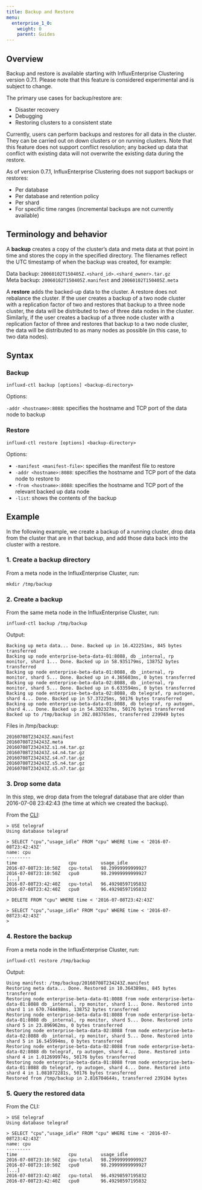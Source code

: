 ```yaml
---
title: Backup and Restore
menu:
  enterprise_1_0:
    weight: 0
    parent: Guides
---
```


## Overview

Backup and restore is available starting with InfluxEnterprise Clustering version 0.7.1.
Please note that this feature is considered experimental and is subject to change.

The primary use cases for backup/restore are:

* Disaster recovery
* Debugging
* Restoring clusters to a consistent state

Currently, users can perform backups and restores for all data in the cluster.
They can be carried out on down clusters or on running clusters.
Note that this feature does not support conflict resolution; any backed up data that conflict with existing data will not overwrite the existing data during the restore.

As of version 0.7.1, InfluxEnterprise Clustering does not support backups or restores:

* Per database
* Per database and retention policy
* Per shard
* For specific time ranges (incremental backups are not currently available)

## Terminology and behavior

A **backup** creates a copy of the cluster’s data and meta data at that point in time and stores the copy in the specified directory.
The filenames reflect the UTC timestamp of when the backup was created, for example:

Data backup: `20060102T150405Z.<shard_id>.<shard_owner>.tar.gz`  
Meta backup: `20060102T150405Z.manifest` and `20060102T150405Z.meta`

A **restore** adds the backed-up data to the cluster.
A restore does not rebalance the cluster.
If the user creates a backup of a two node cluster with a replication factor of two and restores that backup to a three node cluster, the data will be distributed to two of three data nodes in the cluster.
Similarly, if the user creates a backup of a three node cluster with a replication factor of three and restores that backup to a two node cluster, the data will be distributed to as many nodes as possible (in this case, to two data nodes).

## Syntax

### Backup
```
influxd-ctl backup [options] <backup-directory>
```
Options:

`-addr <hostname>:8088`: specifies the hostname and TCP port of the data node to backup

### Restore
```
influxd-ctl restore [options] <backup-directory>
```
Options:

* `-manifest <manifest-file>`: specifies the manifest file to restore
* `-addr <hostname>:8088`: specifies the hostname and TCP port of the data node to restore to
* `-from <hostname>:8088`: specifies the hostname and TCP port of the relevant backed up data node
* `-list`: shows the contents of the backup

## Example

In the following example, we create a backup of a running cluster, drop data from the cluster that are in that backup, and add those data back into the cluster with a restore.

### 1. Create a backup directory

From a meta node in the InfluxEnterprise Cluster, run:
```
mkdir /tmp/backup
```
### 2. Create a backup

From the same meta node in the InfluxEnterprise Cluster, run:
```
influxd-ctl backup /tmp/backup
```
Output:
```
Backing up meta data... Done. Backed up in 16.422251ms, 845 bytes transferred
Backing up node enterprise-beta-data-01:8088, db _internal, rp monitor, shard 1... Done. Backed up in 58.935179ms, 138752 bytes transferred
Backing up node enterprise-beta-data-01:8088, db _internal, rp monitor, shard 5... Done. Backed up in 4.365603ms, 0 bytes transferred
Backing up node enterprise-beta-data-02:8088, db _internal, rp monitor, shard 5... Done. Backed up in 6.633594ms, 0 bytes transferred
Backing up node enterprise-beta-data-02:8088, db telegraf, rp autogen, shard 4... Done. Backed up in 57.37225ms, 50176 bytes transferred
Backing up node enterprise-beta-data-01:8088, db telegraf, rp autogen, shard 4... Done. Backed up in 54.302327ms, 50176 bytes transferred
Backed up to /tmp/backup in 202.083765ms, transferred 239949 bytes
```
Files in /tmp/backup:
```
20160708T234243Z.manifest
20160708T234243Z.meta
20160708T234243Z.s1.n4.tar.gz
20160708T234243Z.s4.n4.tar.gz
20160708T234243Z.s4.n7.tar.gz
20160708T234243Z.s5.n4.tar.gz
20160708T234243Z.s5.n7.tar.gz
```
### 3. Drop some data

In this step, we drop data from the telegraf database that are older than 2016-07-08 23:42:43 (the time at which we created the backup).

From the [CLI](https://docs.influxdata.com/influxdb/v1.0/tools/shell/):
```
> USE telegraf
Using database telegraf

> SELECT "cpu","usage_idle" FROM "cpu" WHERE time < '2016-07-08T23:42:43Z'
name: cpu
---------
time                   cpu         usage_idle
2016-07-08T23:10:50Z   cpu-total   98.29999999999927
2016-07-08T23:10:50Z   cpu0        98.29999999999927
[...]
2016-07-08T23:42:40Z   cpu-total   96.49298597195832
2016-07-08T23:42:40Z   cpu0        96.49298597195832

> DELETE FROM "cpu" WHERE time < '2016-07-08T23:42:43Z'

> SELECT "cpu","usage_idle" FROM "cpu" WHERE time < '2016-07-08T23:42:43Z'
>
```
### 4. Restore the backup

From a meta node in the InfluxEnterprise Cluster, run:
```
influxd-ctl restore /tmp/backup
```
Output:
```
Using manifest: /tmp/backup/20160708T234243Z.manifest
Restoring meta data... Done. Restored in 10.364389ms, 845 bytes transferred
Restoring node enterprise-beta-data-01:8088 from node enterprise-beta-data-01:8088 db _internal, rp monitor, shard 1... Done. Restored into shard 1 in 670.744498ms, 138752 bytes transferred
Restoring node enterprise-beta-data-01:8088 from node enterprise-beta-data-01:8088 db _internal, rp monitor, shard 5... Done. Restored into shard 5 in 23.896962ms, 0 bytes transferred
Restoring node enterprise-beta-data-02:8088 from node enterprise-beta-data-02:8088 db _internal, rp monitor, shard 5... Done. Restored into shard 5 in 16.545994ms, 0 bytes transferred
Restoring node enterprise-beta-data-02:8088 from node enterprise-beta-data-02:8088 db telegraf, rp autogen, shard 4... Done. Restored into shard 4 in 1.012699974s, 50176 bytes transferred
Restoring node enterprise-beta-data-01:8088 from node enterprise-beta-data-01:8088 db telegraf, rp autogen, shard 4... Done. Restored into shard 4 in 1.081072281s, 50176 bytes transferred
Restored from /tmp/backup in 2.816704644s, transferred 239104 bytes
```
### 5. Query the restored data

From the CLI:
```
> USE telegraf
Using database telegraf

> SELECT "cpu","usage_idle" FROM "cpu" WHERE time < '2016-07-08T23:42:43Z'
name: cpu
---------
time                   cpu         usage_idle
2016-07-08T23:10:50Z   cpu-total   98.29999999999927
2016-07-08T23:10:50Z   cpu0        98.29999999999927
[...]
2016-07-08T23:42:40Z   cpu-total   96.49298597195832
2016-07-08T23:42:40Z   cpu0        96.49298597195832
```
